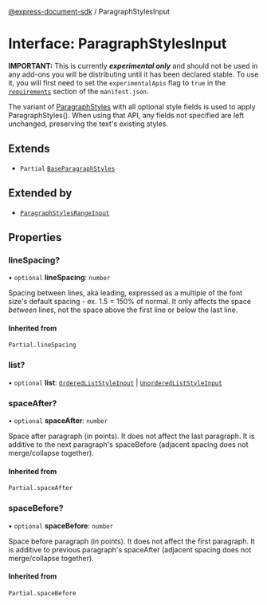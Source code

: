 [@express-document-sdk](../overview.md) / ParagraphStylesInput

# Interface: ParagraphStylesInput

<InlineAlert slots="text" variant="warning"/>

**IMPORTANT:** This is currently ***experimental only*** and should not be used in any add-ons you will be distributing until it has been declared stable. To use it, you will first need to set the `experimentalApis` flag to `true` in the [`requirements`](../../../manifest/index.md#requirements) section of the `manifest.json`.

The variant of [ParagraphStyles](paragraph-styles.md) with all optional style fields is used to apply ParagraphStyles(). When using that API,
any fields not specified are left unchanged, preserving the text's existing styles.

## Extends

-   `Partial` [`BaseParagraphStyles`](base-paragraph-styles.md)

## Extended by

-   [`ParagraphStylesRangeInput`](paragraph-styles-range-input.md)

## Properties

### lineSpacing?

• `optional` **lineSpacing**: `number`

Spacing between lines, aka leading, expressed as a multiple of the font size's default spacing - ex. 1.5 = 150% of normal.
It only affects the space _between_ lines, not the space above the first line or below the last line.

#### Inherited from

`Partial.lineSpacing`

<HorizontalLine />

### list?

• `optional` **list**: [`OrderedListStyleInput`](ordered-list-style-input.md) \| [`UnorderedListStyleInput`](unordered-list-style-input.md)

<HorizontalLine />

### spaceAfter?

• `optional` **spaceAfter**: `number`

Space after paragraph (in points). It does not affect the last paragraph. It is additive to the next paragraph's spaceBefore
(adjacent spacing does not merge/collapse together).

#### Inherited from

`Partial.spaceAfter`

<HorizontalLine />

### spaceBefore?

• `optional` **spaceBefore**: `number`

Space before paragraph (in points). It does not affect the first paragraph. It is additive to previous paragraph's spaceAfter
(adjacent spacing does not merge/collapse together).

#### Inherited from

`Partial.spaceBefore`
